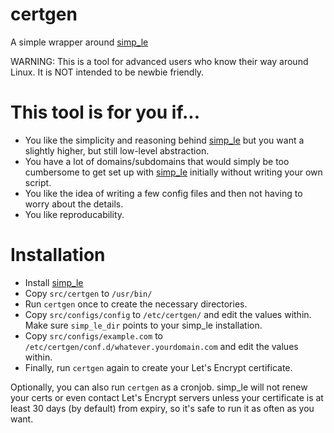 certgen
=======
A simple wrapper around [simp_le](https://github.com/kuba/simp_le)

WARNING: This is a tool for advanced users who know their way around Linux. It is NOT intended to be newbie friendly.

# This tool is for you if...

* You like the simplicity and reasoning behind [simp_le](https://github.com/kuba/simp_le) but you want a slightly higher, but still low-level abstraction.
* You have a lot of domains/subdomains that would simply be too cumbersome to get set up with [simp_le](https://github.com/kuba/simp_le) initially without writing your own script.
* You like the idea of writing a few config files and then not having to worry about the details.
* You like reproducability.

# Installation

* Install [simp_le](https://github.com/kuba/simp_le)
* Copy `src/certgen` to `/usr/bin/`
* Run `certgen` once to create the necessary directories.
* Copy `src/configs/config` to `/etc/certgen/` and edit the values within. Make sure `simp_le_dir` points to your simp_le installation.
* Copy `src/configs/example.com` to `/etc/certgen/conf.d/whatever.yourdomain.com` and edit the values within.
* Finally, run `certgen` again to create your Let's Encrypt certificate.

Optionally, you can also run `certgen` as a cronjob. simp_le will not renew your certs or even contact Let's Encrypt servers unless your certificate is at least 30 days (by default) from expiry, so it's safe to run it as often as you want.

